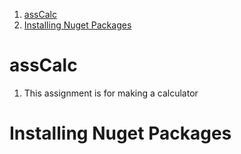 
1. [assCalc](#asscalc)
2. [Installing Nuget Packages](#installing-nuget-packages)


# assCalc 

1. This assignment is for making a calculator

# Installing Nuget Packages 

